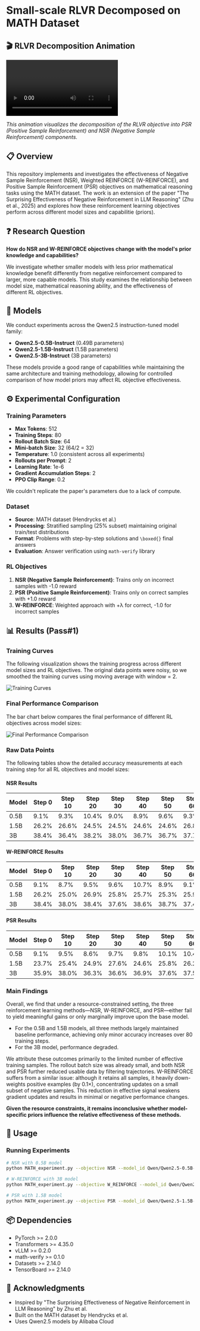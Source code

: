 # Small-scale RLVR Decomposed on MATH Dataset

## 🎬 RLVR Decomposition Animation

![RLVR Decomposition](RLVRDecomposition.mp4)

*This animation visualizes the decomposition of the RLVR objective into PSR (Positive Sample Reinforcement) and NSR (Negative Sample Reinforcement) components.*

## 📋 Overview

This repository implements and investigates the effectiveness of Negative Sample Reinforcement (NSR), Weighted REINFORCE (W-REINFORCE), and Positive Sample Reinforcement (PSR) objectives on mathematical reasoning tasks using the MATH dataset. The work is an extension of the paper "The Surprising Effectiveness of Negative Reinforcement in LLM Reasoning" (Zhu et al., 2025) and explores how these reinforcement learning objectives perform across different model sizes and capabilitie (priors).

## ❓ Research Question

**How do NSR and W-REINFORCE objectives change with the model's prior knowledge and capabilities?**

We investigate whether smaller models with less prior mathematical knowledge benefit differently from negative reinforcement compared to larger, more capable models. This study examines the relationship between model size, mathematical reasoning ability, and the effectiveness of different RL objectives.

## 🤖 Models

We conduct experiments across the Qwen2.5 instruction-tuned model family:

- **Qwen2.5-0.5B-Instruct** (0.49B parameters)
- **Qwen2.5-1.5B-Instruct** (1.5B parameters) 
- **Qwen2.5-3B-Instruct** (3B parameters)

These models provide a good range of capabilities while maintaining the same architecture and training methodology, allowing for controlled comparison of how model priors may affect RL objective effectiveness.

## ⚙️ Experimental Configuration

### Training Parameters
- **Max Tokens**: 512
- **Training Steps**: 80
- **Rollout Batch Size**: 64
- **Mini-batch Size**: 32 (64/2 = 32)
- **Temperature**: 1.0 (consistent across all experiments)
- **Rollouts per Prompt**: 2
- **Learning Rate**: 1e-6
- **Gradient Accumulation Steps**: 2
- **PPO Clip Range**: 0.2

We couldn't replicate the paper's parameters due to a lack of compute. 

### Dataset
- **Source**: MATH dataset (Hendrycks et al.)
- **Processing**: Stratified sampling (25% subset) maintaining original train/test distributions
- **Format**: Problems with step-by-step solutions and `\boxed{}` final answers
- **Evaluation**: Answer verification using `math-verify` library

### RL Objectives
1. **NSR (Negative Sample Reinforcement)**: Trains only on incorrect samples with -1.0 reward
2. **PSR (Positive Sample Reinforcement)**: Trains only on correct samples with +1.0 reward  
3. **W-REINFORCE**: Weighted approach with +λ for correct, -1.0 for incorrect samples

## 📊 Results (Pass#1)

### Training Curves

The following visualization shows the training progress across different model sizes and RL objectives. The original data points were noisy, so we smoothed the training curves using moving average with window = 2. 

![Training Curves](visualizations/training_curves_smoothed.png) 

### Final Performance Comparison

The bar chart below compares the final performance of different RL objectives across model sizes:

![Final Performance Comparison](visualizations/final_performance_comparison.png)

### Raw Data Points

The following tables show the detailed accuracy measurements at each training step for all RL objectives and model sizes:

#### NSR Results

| Model | Step 0 | Step 10 | Step 20 | Step 30 | Step 40 | Step 50 | Step 60 | Step 70 | Step 80 |
|-------|--------|---------|---------|---------|---------|---------|---------|---------|---------|
| 0.5B  | 9.1%   | 9.3%    | 10.4%   | 9.0%    | 8.9%    | 9.6%    | 9.3%    | 10.1%   | 10.3%   |
| 1.5B  | 26.2%  | 26.6%   | 24.5%   | 24.5%   | 24.6%   | 24.6%   | 26.8%   | 25.7%   | 26.3%   |
| 3B    | 38.4%  | 36.4%   | 38.2%   | 38.0%   | 36.7%   | 36.7%   | 37.7%   | 36.2%   | 35.1%   |

#### W-REINFORCE Results

| Model | Step 0 | Step 10 | Step 20 | Step 30 | Step 40 | Step 50 | Step 60 | Step 70 | Step 80 |
|-------|--------|---------|---------|---------|---------|---------|---------|---------|---------|
| 0.5B  | 9.1%   | 8.7%    | 9.5%    | 9.6%    | 10.7%   | 8.9%    | 9.1%    | 9.6%    | 10.0%   |
| 1.5B  | 26.2%  | 25.0%   | 26.9%   | 25.8%   | 25.7%   | 25.3%   | 25.9%   | 26.4%   | 25.8%   |
| 3B    | 38.4%  | 38.0%   | 38.4%   | 37.6%   | 38.6%   | 38.7%   | 37.4%   | 37.2%   | 37.5%   |

#### PSR Results

| Model | Step 0 | Step 10 | Step 20 | Step 30 | Step 40 | Step 50 | Step 60 | Step 70 | Step 80 |
|-------|--------|---------|---------|---------|---------|---------|---------|---------|---------|
| 0.5B  | 9.1%   | 9.5%    | 8.6%    | 9.7%    | 9.8%    | 10.1%   | 10.4%   | 9.5%    | 9.8%    |
| 1.5B  | 23.7%  | 25.4%   | 24.9%   | 27.6%   | 24.6%   | 25.8%   | 26.2%   | 27.2%   | 27.6%   |
| 3B    | 35.9%  | 38.0%   | 36.3%   | 36.6%   | 36.9%   | 37.6%   | 37.5%   | 36.0%   | 36.9%   |

### Main Findings

Overall, we find that under a resource-constrained setting, the three reinforcement learning methods—NSR, W-REINFORCE, and PSR—either fail to yield meaningful gains or only marginally improve upon the base model.

* For the 0.5B and 1.5B models, all three methods largely maintained baseline performance, achieving only minor accuracy increases over 80 training steps.
* For the 3B model, performance degraded.

We attribute these outcomes primarily to the limited number of effective training samples. The rollout batch size was already small, and both NSR and PSR further reduced usable data by filtering trajectories. W-REINFORCE suffers from a similar issue: although it retains all samples, it heavily down-weights positive examples (by 0.1×), concentrating updates on a small subset of negative samples. This reduction in effective signal weakens gradient updates and results in minimal or negative performance changes. 

**Given the resource constraints, it remains inconclusive whether model-specific priors influence the relative effectiveness of these methods.**

## 🚀 Usage

### Running Experiments

```bash
# NSR with 0.5B model
python MATH_experiment.py --objective NSR --model_id Qwen/Qwen2.5-0.5B-Instruct

# W-REINFORCE with 3B model  
python MATH_experiment.py --objective W_REINFORCE --model_id Qwen/Qwen2.5-3B-Instruct

# PSR with 1.5B model
python MATH_experiment.py --objective PSR --model_id Qwen/Qwen2.5-1.5B-Instruct
```

## 📦 Dependencies

- PyTorch >= 2.0.0
- Transformers >= 4.35.0
- vLLM >= 0.2.0
- math-verify >= 0.1.0
- Datasets >= 2.14.0
- TensorBoard >= 2.14.0


## 🙏 Acknowledgments

- Inspired by "The Surprising Effectiveness of Negative Reinforcement in LLM Reasoning" by Zhu et al.
- Built on the MATH dataset by Hendrycks et al.
- Uses Qwen2.5 models by Alibaba Cloud
